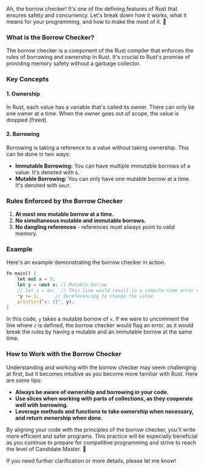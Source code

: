 Ah, the borrow checker! It's one of the defining features of Rust that ensures safety and concurrency. Let's break down how it works, what it means for your programming, and how to make the most of it. 🧐

### What is the Borrow Checker?

The borrow checker is a component of the Rust compiler that enforces the rules of borrowing and ownership in Rust. It's crucial to Rust's promise of providing memory safety without a garbage collector.

### Key Concepts

#### 1. Ownership

In Rust, each value has a variable that's called its owner. There can only be one owner at a time. When the owner goes out of scope, the value is dropped (freed).

#### 2. Borrowing

Borrowing is taking a reference to a value without taking ownership. This can be done in two ways:

- **Immutable Borrowing:** You can have multiple immutable borrows of a value. It's denoted with `&`.
- **Mutable Borrowing:** You can only have one mutable borrow at a time. It's denoted with `&mut`.

### Rules Enforced by the Borrow Checker

1. **At most one mutable borrow at a time.**
2. **No simultaneous mutable and immutable borrows.**
3. **No dangling references** - references must always point to valid memory.

### Example

Here's an example demonstrating the borrow checker in action.

```rust
fn main() {
    let mut x = 5;
    let y = &mut x; // Mutable borrow
    // let z = &x;  // This line would result in a compile-time error due to simultaneous mutable and immutable borrows
    *y += 1;      // Dereferencing to change the value
    println!("x: {}", y);
}
```

In this code, `y` takes a mutable borrow of `x`. If we were to uncomment the line where `z` is defined, the borrow checker would flag an error, as it would break the rules by having a mutable and an immutable borrow at the same time.

### How to Work with the Borrow Checker

Understanding and working with the borrow checker may seem challenging at first, but it becomes intuitive as you become more familiar with Rust. Here are some tips:

- **Always be aware of ownership and borrowing in your code.**
- **Use slices when working with parts of collections, as they cooperate well with borrowing.**
- **Leverage methods and functions to take ownership when necessary, and return ownership when done.**

By aligning your code with the principles of the borrow checker, you'll write more efficient and safer programs. This practice will be especially beneficial as you continue to prepare for competitive programming and strive to reach the level of Candidate Master. 🚀

If you need further clarification or more details, please let me know!